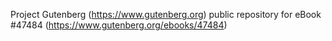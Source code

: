 Project Gutenberg (https://www.gutenberg.org) public repository for eBook #47484 (https://www.gutenberg.org/ebooks/47484)
